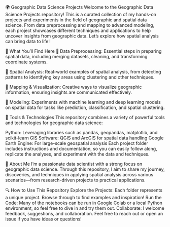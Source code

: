 🌍 Geographic Data Science Projects
Welcome to the Geographic Data Science Projects repository! This is a curated collection of my hands-on projects and experiments in the field of geographic and spatial data science. From data preprocessing and mapping to advanced modeling, each project showcases different techniques and applications to help uncover insights from geographic data. Let’s explore how spatial analysis can bring data to life!

🚀 What You’ll Find Here
🔹 Data Preprocessing: Essential steps in preparing spatial data, including merging datasets, cleaning, and transforming coordinate systems.

🔹 Spatial Analysis: Real-world examples of spatial analysis, from detecting patterns to identifying key areas using clustering and other techniques.

🔹 Mapping & Visualization: Creative ways to visualize geographic information, ensuring insights are communicated effectively.

🔹 Modeling: Experiments with machine learning and deep learning models on spatial data for tasks like prediction, classification, and spatial clustering.

🔧 Tools & Technologies
This repository combines a variety of powerful tools and technologies for geographic data science:

Python: Leveraging libraries such as pandas, geopandas, matplotlib, and scikit-learn
GIS Software: QGIS and ArcGIS for spatial data handling
Google Earth Engine: For large-scale geospatial analysis
Each project folder includes instructions and documentation, so you can easily follow along, replicate the analyses, and experiment with the data and techniques.

🌱 About Me
I’m a passionate data scientist with a strong focus on geographic data science. Through this repository, I aim to share my journey, discoveries, and techniques in applying spatial analysis across various scenarios—from research-driven projects to practical applications.

🔍 How to Use This Repository
Explore the Projects: Each folder represents a unique project. Browse through to find examples and inspiration!
Run the Code: Many of the notebooks can be run in Google Colab or a local Python environment, so feel free to dive in and try them out.
Collaborate: I welcome feedback, suggestions, and collaboration. Feel free to reach out or open an issue if you have ideas or questions!
